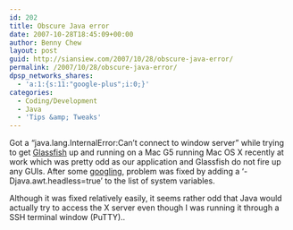 ```yaml
---
id: 202
title: Obscure Java error
date: 2007-10-28T18:45:09+00:00
author: Benny Chew
layout: post
guid: http://siansiew.com/2007/10/28/obscure-java-error/
permalink: /2007/10/28/obscure-java-error/
dpsp_networks_shares:
  - 'a:1:{s:11:"google-plus";i:0;}'
categories:
  - Coding/Development
  - Java
  - 'Tips &amp; Tweaks'
---
```

Got a &#8220;java.lang.InternalError:Can&#8217;t connect to window server&#8221; while trying to get <a href="https://glassfish.dev.java.net/" target="_blank">Glassfish</a> up and running on a Mac G5 running Mac OS X recently at work which was pretty odd as our application and Glassfish do not fire up any GUIs. After some <a href="http://jira.atlassian.com/browse/CONF-2075" target="_blank">googling</a>, problem was fixed by adding a &#8216;-Djava.awt.headless=true&#8217; to the list of system variables.

Although it was fixed relatively easily, it seems rather odd that Java would actually try to access the X server even though I was running it through a SSH terminal window (PuTTY)..